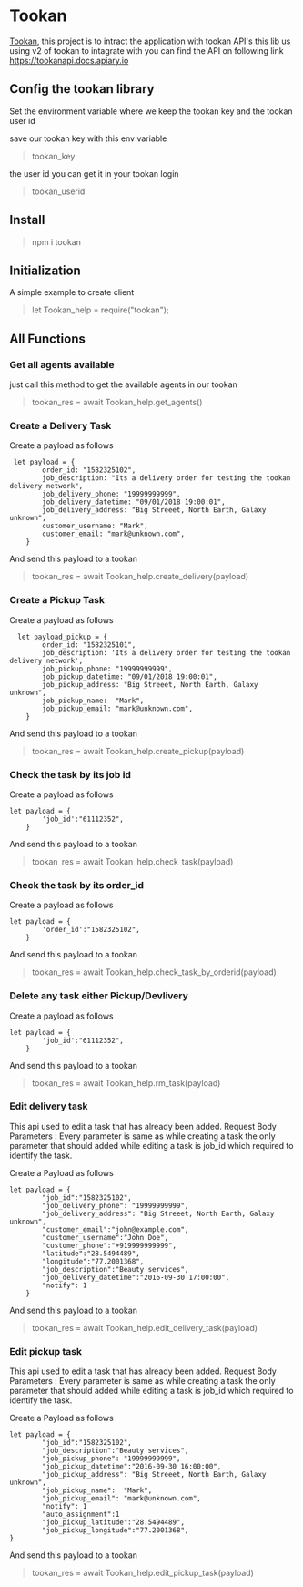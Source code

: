 # **Tookan**
[Tookan](https://gitlab.com/npm-package-jilabaji/tookan), this project is to intract the application with tookan API's 
this lib us using v2 of tookan to intagrate with you can find the API on following link https://tookanapi.docs.apiary.io

## **Config the tookan library**
Set the environment variable where we keep the tookan key and the tookan user id 

save our tookan key with this env variable
> tookan_key

the user id you can get it in your tookan login
> tookan_userid

## **Install**
> npm  i  tookan

## **Initialization**
A simple example to create client
> let Tookan_help = require("tookan"); 

## **All Functions**
###  Get all agents available 
just call this method to get the available agents in our tookan
> tookan_res = await Tookan_help.get_agents() 

###  Create a Delivery Task 
Create a payload as follows

```
 let payload = {
        order_id: "1582325102",
        job_description: "Its a delivery order for testing the tookan delivery network",
        job_delivery_phone: "19999999999",
        job_delivery_datetime: "09/01/2018 19:00:01",
        job_delivery_address: "Big Streeet, North Earth, Galaxy unknown",
        customer_username: "Mark",
        customer_email: "mark@unknown.com",
    } 
```
And send this payload to a tookan
> tookan_res = await Tookan_help.create_delivery(payload) 

###  Create a Pickup Task 
Create a payload as follows

```
  let payload_pickup = {
        order_id: "1582325101",
        job_description: 'Its a delivery order for testing the tookan delivery network',
        job_pickup_phone: "19999999999",
        job_pickup_datetime: "09/01/2018 19:00:01",
        job_pickup_address: "Big Streeet, North Earth, Galaxy unknown",
        job_pickup_name:  "Mark",
        job_pickup_email: "mark@unknown.com",
    } 
```

And send this payload to a tookan
> tookan_res = await Tookan_help.create_pickup(payload) 

###  Check the task by its job id 
Create a payload as follows

```  
let payload = {
        'job_id':"61112352",
    } 
```
And send this payload to a tookan
> tookan_res = await Tookan_help.check_task(payload) 

###  Check the task by its order_id
Create a payload as follows

```  
let payload = {
        'order_id':"1582325102",
    } 
```
And send this payload to a tookan
> tookan_res = await Tookan_help.check_task_by_orderid(payload) 


### Delete any task either Pickup/Devlivery
Create a payload as follows

```  
let payload = {
        'job_id':"61112352",
    } 
```
And send this payload to a tookan
> tookan_res = await Tookan_help.rm_task(payload) 


###  Edit delivery task
This api used to edit a task that has already been added.
 Request Body Parameters : Every parameter is same as while creating a task the only 
 parameter that should added while editing a task is job_id which required to identify the task.

Create a Payload as follows

``` 
let payload = {
        "job_id":"1582325102",
        "job_delivery_phone": "19999999999",
        "job_delivery_address": "Big Streeet, North Earth, Galaxy unknown",
        "customer_email":"john@example.com",
        "customer_username":"John Doe",
        "customer_phone":"+919999999999",
        "latitude":"28.5494489",
        "longitude":"77.2001368",
        "job_description":"Beauty services",
        "job_delivery_datetime":"2016-09-30 17:00:00",
        "notify": 1
    } 
```

And send this payload to a tookan
> tookan_res = await Tookan_help.edit_delivery_task(payload)

###  Edit pickup task
This api used to edit a task that has already been added.
 Request Body Parameters : Every parameter is same as while creating a task the only 
 parameter that should added while editing a task is job_id which required to identify the task.

Create a Payload as follows
```
let payload = {
        "job_id":"1582325102",
        "job_description":"Beauty services",
        "job_pickup_phone": "19999999999",
        "job_pickup_datetime":"2016-09-30 16:00:00",
        "job_pickup_address": "Big Streeet, North Earth, Galaxy unknown",
        "job_pickup_name":  "Mark",
        "job_pickup_email": "mark@unknown.com",
        "notify": 1
        "auto_assignment":1
        "job_pickup_latitude":"28.5494489",
        "job_pickup_longitude":"77.2001368",
}
```

And send this payload to a tookan
> tookan_res = await Tookan_help.edit_pickup_task(payload)
